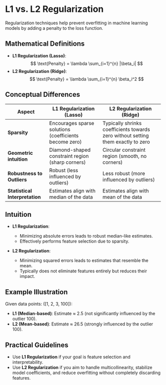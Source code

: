 # L1 vs. L2 Regularization

Regularization techniques help prevent overfitting in machine learning models by adding a penalty to the loss function.

## Mathematical Definitions

- **L1 Regularization (Lasso)**:
$$
\text{Penalty} = \lambda \sum_{i=1}^{n} |\beta_i|
$$
- **L2 Regularization (Ridge)**:
$$
\text{Penalty} = \lambda \sum_{i=1}^{n} \beta_i^2
$$
## Conceptual Differences

| Aspect                      | L1 Regularization (Lasso)                             | L2 Regularization (Ridge)                             |
|-----------------------------|-------------------------------------------------------|-------------------------------------------------------|
| **Sparsity**                | Encourages sparse solutions (coefficients become zero)| Typically shrinks coefficients towards zero without setting them exactly to zero |
| **Geometric intuition**     | Diamond-shaped constraint region (sharp corners)      | Circular constraint region (smooth, no corners)       |
| **Robustness to Outliers**  | Robust (less influenced by outliers)                  | Less robust (more influenced by outliers)             |
| **Statistical Interpretation**| Estimates align with median of the data               | Estimates align with mean of the data                 |

## Intuition

- **L1 Regularization**:
  - Minimizing absolute errors leads to robust median-like estimates.
  - Effectively performs feature selection due to sparsity.

- **L2 Regularization**:
  - Minimizing squared errors leads to estimates that resemble the mean.
  - Typically does not eliminate features entirely but reduces their impact.

## Example Illustration

Given data points: \([1, 2, 3, 100]\):

- **L1 (Median-based)**: Estimate ≈ 2.5 (not significantly influenced by the outlier 100).
- **L2 (Mean-based)**: Estimate ≈ 26.5 (strongly influenced by the outlier 100).

## Practical Guidelines

- Use **L1 Regularization** if your goal is feature selection and interpretability.
- Use **L2 Regularization** if you aim to handle multicollinearity, stabilize model coefficients, and reduce overfitting without completely discarding features.

